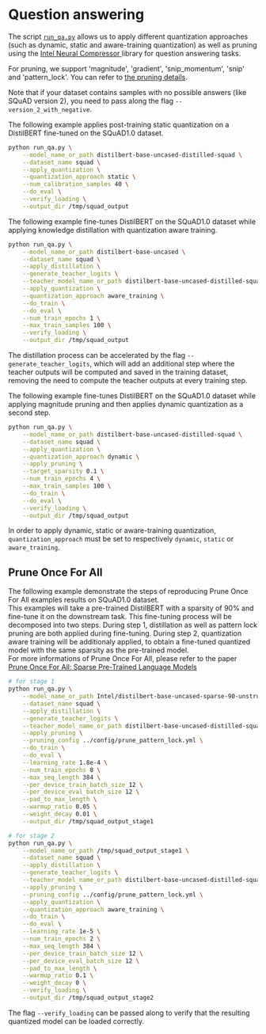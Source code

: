 <!---
Copyright 2020 The HuggingFace Team. All rights reserved.

Licensed under the Apache License, Version 2.0 (the "License");
you may not use this file except in compliance with the License.
You may obtain a copy of the License at

    http://www.apache.org/licenses/LICENSE-2.0

Unless required by applicable law or agreed to in writing, software
distributed under the License is distributed on an "AS IS" BASIS,
WITHOUT WARRANTIES OR CONDITIONS OF ANY KIND, either express or implied.
See the License for the specific language governing permissions and
limitations under the License.
-->

# Question answering


The script [`run_qa.py`](https://github.com/huggingface/optimum-intel/blob/main/examples/neural_compressor/question-answering/run_qa.py)
allows us to apply different quantization approaches (such as dynamic, static and aware-training quantization) as well as pruning 
using the [Intel Neural Compressor ](https://github.com/intel/neural-compressor) library for
question answering tasks.

For pruning, we support 'magnitude', 'gradient', 'snip_momentum', 'snip' and 'pattern_lock'. You can refer to [the pruning details](https://github.com/intel/neural-compressor/blob/master/docs/source/pruning.md).

Note that if your dataset contains samples with no possible answers (like SQuAD version 2), you need to pass along 
the flag `--version_2_with_negative`.

The following example applies post-training static quantization on a DistilBERT fine-tuned on the SQuAD1.0 dataset.

```bash
python run_qa.py \
    --model_name_or_path distilbert-base-uncased-distilled-squad \
    --dataset_name squad \
    --apply_quantization \
    --quantization_approach static \
    --num_calibration_samples 40 \
    --do_eval \
    --verify_loading \
    --output_dir /tmp/squad_output
```

The following example fine-tunes DistilBERT on the SQuAD1.0 dataset while applying knowledge distillation with quantization aware training.

```bash
python run_qa.py \
    --model_name_or_path distilbert-base-uncased \
    --dataset_name squad \
    --apply_distillation \
    --generate_teacher_logits \
    --teacher_model_name_or_path distilbert-base-uncased-distilled-squad \
    --apply_quantization \
    --quantization_approach aware_training \
    --do_train \
    --do_eval \
    --num_train_epochs 1 \
    --max_train_samples 100 \
    --verify_loading \
    --output_dir /tmp/squad_output
```

The distillation process can be accelerated by the flag `--generate_teacher_logits`, which will add an additional step where the teacher outputs will be computed and saved in the training dataset, removing the need to compute the teacher outputs at every training step.

The following example fine-tunes DistilBERT on the SQuAD1.0 dataset while applying magnitude pruning and then applies 
dynamic quantization as a second step.

```bash
python run_qa.py \
    --model_name_or_path distilbert-base-uncased-distilled-squad \
    --dataset_name squad \
    --apply_quantization \
    --quantization_approach dynamic \
    --apply_pruning \
    --target_sparsity 0.1 \
    --num_train_epochs 4 \
    --max_train_samples 100 \
    --do_train \
    --do_eval \
    --verify_loading \
    --output_dir /tmp/squad_output
```

In order to apply dynamic, static or aware-training quantization, `quantization_approach` must be set to 
respectively `dynamic`, `static` or `aware_training`.

## Prune Once For All

The following example demonstrate the steps of reproducing Prune Once For All examples results on SQuAD1.0 dataset.
<br>
This examples will take a pre-trained DistilBERT with a sparsity of 90% and fine-tune it on the downstream task. This fine-tuning process will be decomposed into two steps. During step 1, distillation as well as pattern lock pruning are both applied during fine-tuning. During step 2, quantization aware training will be additionaly applied, to obtain a fine-tuned quantized model with the same sparsity as the pre-trained model.
<br>
For more informations of Prune Once For All, please refer to the paper [Prune Once For All: Sparse Pre-Trained Language Models](https://arxiv.org/abs/2111.05754)

```bash
# for stage 1
python run_qa.py \
    --model_name_or_path Intel/distilbert-base-uncased-sparse-90-unstructured-pruneofa \
    --dataset_name squad \
    --apply_distillation \
    --generate_teacher_logits \
    --teacher_model_name_or_path distilbert-base-uncased-distilled-squad \
    --apply_pruning \
    --pruning_config ../config/prune_pattern_lock.yml \
    --do_train \
    --do_eval \
    --learning_rate 1.8e-4 \
    --num_train_epochs 8 \
    --max_seq_length 384 \
    --per_device_train_batch_size 12 \
    --per_device_eval_batch_size 12 \
    --pad_to_max_length \
    --warmup_ratio 0.05 \
    --weight_decay 0.01 \
    --output_dir /tmp/squad_output_stage1

# for stage 2
python run_qa.py \
    --model_name_or_path /tmp/squad_output_stage1 \
    --dataset_name squad \
    --apply_distillation \
    --generate_teacher_logits \
    --teacher_model_name_or_path distilbert-base-uncased-distilled-squad \
    --apply_pruning \
    --pruning_config ../config/prune_pattern_lock.yml \
    --apply_quantization \
    --quantization_approach aware_training \
    --do_train \
    --do_eval \
    --learning_rate 1e-5 \
    --num_train_epochs 2 \
    --max_seq_length 384 \
    --per_device_train_batch_size 12 \
    --per_device_eval_batch_size 12 \
    --pad_to_max_length \
    --warmup_ratio 0.1 \
    --weight_decay 0 \
    --verify_loading \
    --output_dir /tmp/squad_output_stage2
```

The flag `--verify_loading` can be passed along to verify that the resulting quantized model can be loaded correctly.
